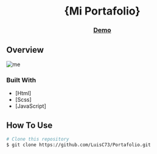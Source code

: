
<h1 align="center">{Mi Portafolio}</h1>

<div align="center">
  <h3>
    <a href="https://portafolioluismc.netlify.app/">
      Demo
    </a>
  </h3>
</div>

## Overview

![me](https://user-images.githubusercontent.com/80079884/178081932-5b4093f8-60ea-467f-ae86-69ee60a70006.jpg)

### Built With

<!-- This section should list any major frameworks that you built your project using. Here are a few examples.-->

- [Html]
- [Scss]
- [JavaScript]


## How To Use

```bash
# Clone this repository
$ git clone https://github.com/LuisC73/Portafolio.git

```

